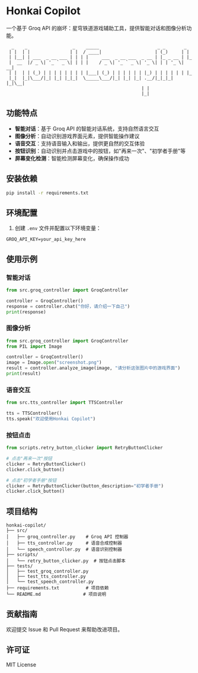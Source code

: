# Honkai Copilot

一个基于 Groq API 的崩坏：星穹铁道游戏辅助工具，提供智能对话和图像分析功能。

```
  _    _                 _    _____                      _ _       _   
 | |  | |               | |  / ____|                    | (_)     | |  
 | |__| | ___  _ __ ___ | | | |     ___  _ __ ___  _ __ | |_ _ __ | |_ 
 |  __  |/ _ \| '_ ` _ \| | | |    / _ \| '_ ` _ \| '_ \| | | '_ \| __|
 | |  | | (_) | | | | | | | | |___| (_) | | | | | | |_) | | | | | | |_ 
 |_|  |_|\___/|_| |_| |_|_|  \_____\___/|_| |_| |_| .__/|_|_|_| |_|\__|
                                                   | |                  
                                                   |_|                  
```

## 功能特点

- **智能对话**：基于 Groq API 的智能对话系统，支持自然语言交互
- **图像分析**：自动识别游戏界面元素，提供智能操作建议
- **语音交互**：支持语音输入和输出，提供更自然的交互体验
- **按钮识别**：自动识别并点击游戏中的按钮，如"再来一次"、"初学者手册"等
- **屏幕变化检测**：智能检测屏幕变化，确保操作成功

## 安装依赖

```bash
pip install -r requirements.txt
```

## 环境配置

1. 创建 `.env` 文件并配置以下环境变量：
```
GROQ_API_KEY=your_api_key_here
```

## 使用示例

### 智能对话
```python
from src.groq_controller import GroqController

controller = GroqController()
response = controller.chat("你好，请介绍一下自己")
print(response)
```

### 图像分析
```python
from src.groq_controller import GroqController
from PIL import Image

controller = GroqController()
image = Image.open("screenshot.png")
result = controller.analyze_image(image, "请分析这张图片中的游戏界面")
print(result)
```

### 语音交互
```python
from src.tts_controller import TTSController

tts = TTSController()
tts.speak("欢迎使用Honkai Copilot")
```

### 按钮点击
```python
from scripts.retry_button_clicker import RetryButtonClicker

# 点击"再来一次"按钮
clicker = RetryButtonClicker()
clicker.click_button()

# 点击"初学者手册"按钮
clicker = RetryButtonClicker(button_description="初学者手册")
clicker.click_button()
```

## 项目结构

```
honkai-copilot/
├── src/
│   ├── groq_controller.py    # Groq API 控制器
│   ├── tts_controller.py     # 语音合成控制器
│   └── speech_controller.py  # 语音识别控制器
├── scripts/
│   └── retry_button_clicker.py  # 按钮点击脚本
├── tests/
│   ├── test_groq_controller.py
│   ├── test_tts_controller.py
│   └── test_speech_controller.py
├── requirements.txt          # 项目依赖
└── README.md                # 项目说明
```

## 贡献指南

欢迎提交 Issue 和 Pull Request 来帮助改进项目。

## 许可证

MIT License 